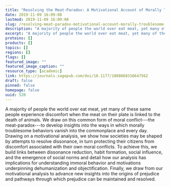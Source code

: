```yaml
---
title: "Resolving the Meat-Paradox: A Motivational Account of Morally Troublesome Behavior and Its Maintenance"
date: 2019-11-09 16:09:08
lastmod: 2019-11-09 16:09:08
slug: /resolving-meat-paradox-motivational-account-morally-troublesome-behavior-and-its
description: "A majority of people the world over eat meat, yet many of these same people experience discomfort when the meat on their plate is linked to the death of animals. We draw on this common form of moral conflict—the meat-paradox—to develop insights into the ways in which morally troublesome behaviors vanish into the commonplace and every day. Drawing on a motivational analysis, we show how societies may be shaped by attempts to resolve dissonance, in turn protecting their citizens from discomfort associated with their own moral conflicts."
excerpt: "A majority of people the world over eat meat, yet many of these same people experience discomfort when the meat on their plate is linked to the death of animals. We draw on this common form of moral conflict—the meat-paradox—to develop insights into the ways in which morally troublesome behaviors vanish into the commonplace and every day. Drawing on a motivational analysis, we show how societies may be shaped by attempts to resolve dissonance, in turn protecting their citizens from discomfort associated with their own moral conflicts."
proteins: []
products: []
topics: []
regions: []
flags: []
featured_image: ""
featured_image_caption: ""
resource_type: [academic]
link: https://journals.sagepub.com/doi/10.1177/1088868316647562
draft: false
pinned: false
homepage: false
uuid: 520
---
```

A majority of people the world over eat meat, yet many of these same
people experience discomfort when the meat on their plate is linked to
the death of animals. We draw on this common form of moral
conflict---the meat-paradox---to develop insights into the ways in which
morally troublesome behaviors vanish into the commonplace and every day.
Drawing on a motivational analysis, we show how societies may be shaped
by attempts to resolve dissonance, in turn protecting their citizens
from discomfort associated with their own moral conflicts. To achieve
this, we build links between dissonance reduction, habit formation,
social influence, and the emergence of social norms and detail how our
analysis has implications for understanding immoral behavior and
motivations underpinning dehumanization and objectification. Finally, we
draw from our motivational analysis to advance new insights into the
origins of prejudice and pathways through which prejudice can be
maintained and resolved.
